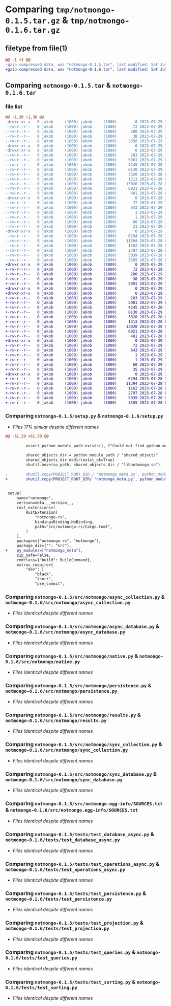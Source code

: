 # Comparing `tmp/notmongo-0.1.5.tar.gz` & `tmp/notmongo-0.1.6.tar.gz`

## filetype from file(1)

```diff
@@ -1 +1 @@
-gzip compressed data, was "notmongo-0.1.5.tar", last modified: Sat Jul 29 11:28:53 2023, max compression
+gzip compressed data, was "notmongo-0.1.6.tar", last modified: Sat Jul 29 11:53:43 2023, max compression
```

## Comparing `notmongo-0.1.5.tar` & `notmongo-0.1.6.tar`

### file list

```diff
@@ -1,30 +1,30 @@
-drwxr-xr-x   0 jakob     (1000) jakob     (1000)        0 2023-07-29 11:28:53.123728 notmongo-0.1.5/
--rw-r--r--   0 jakob     (1000) jakob     (1000)       72 2023-07-29 11:28:53.123728 notmongo-0.1.5/PKG-INFO
--rw-r--r--   0 jakob     (1000) jakob     (1000)      280 2023-07-29 11:25:53.000000 notmongo-0.1.5/pyproject.toml
--rw-r--r--   0 jakob     (1000) jakob     (1000)       38 2023-07-29 11:28:53.123728 notmongo-0.1.5/setup.cfg
--rw-r--r--   0 jakob     (1000) jakob     (1000)     2858 2023-07-29 10:46:00.000000 notmongo-0.1.5/setup.py
-drwxr-xr-x   0 jakob     (1000) jakob     (1000)        0 2023-07-29 11:28:53.120395 notmongo-0.1.5/src/
-drwxr-xr-x   0 jakob     (1000) jakob     (1000)        0 2023-07-29 11:28:53.120395 notmongo-0.1.5/src/notmongo/
--rw-r--r--   0 jakob     (1000) jakob     (1000)      203 2023-07-29 10:40:35.000000 notmongo-0.1.5/src/notmongo/__init__.py
--rw-r--r--   0 jakob     (1000) jakob     (1000)     5981 2023-07-29 06:41:16.000000 notmongo-0.1.5/src/notmongo/async_collection.py
--rw-r--r--   0 jakob     (1000) jakob     (1000)     4245 2023-07-28 13:36:39.000000 notmongo-0.1.5/src/notmongo/async_database.py
--rw-r--r--   0 jakob     (1000) jakob     (1000)     8130 2023-07-29 10:41:00.000000 notmongo-0.1.5/src/notmongo/native.py
--rw-r--r--   0 jakob     (1000) jakob     (1000)     3320 2023-07-28 08:51:57.000000 notmongo-0.1.5/src/notmongo/persistence.py
--rw-r--r--   0 jakob     (1000) jakob     (1000)     1313 2023-07-28 08:51:57.000000 notmongo-0.1.5/src/notmongo/results.py
--rw-r--r--   0 jakob     (1000) jakob     (1000)    13020 2023-07-28 08:51:57.000000 notmongo-0.1.5/src/notmongo/sync_collection.py
--rw-r--r--   0 jakob     (1000) jakob     (1000)     6921 2023-07-28 13:37:28.000000 notmongo-0.1.5/src/notmongo/sync_database.py
--rw-r--r--   0 jakob     (1000) jakob     (1000)      481 2023-07-28 07:37:57.000000 notmongo-0.1.5/src/notmongo/typedefs.py
-drwxr-xr-x   0 jakob     (1000) jakob     (1000)        0 2023-07-29 11:28:53.120395 notmongo-0.1.5/src/notmongo.egg-info/
--rw-r--r--   0 jakob     (1000) jakob     (1000)       72 2023-07-29 11:28:53.000000 notmongo-0.1.5/src/notmongo.egg-info/PKG-INFO
--rw-r--r--   0 jakob     (1000) jakob     (1000)      643 2023-07-29 11:28:53.000000 notmongo-0.1.5/src/notmongo.egg-info/SOURCES.txt
--rw-r--r--   0 jakob     (1000) jakob     (1000)        1 2023-07-29 11:28:53.000000 notmongo-0.1.5/src/notmongo.egg-info/dependency_links.txt
--rw-r--r--   0 jakob     (1000) jakob     (1000)        1 2023-07-29 10:43:44.000000 notmongo-0.1.5/src/notmongo.egg-info/not-zip-safe
--rw-r--r--   0 jakob     (1000) jakob     (1000)       60 2023-07-29 11:28:53.000000 notmongo-0.1.5/src/notmongo.egg-info/requires.txt
--rw-r--r--   0 jakob     (1000) jakob     (1000)       21 2023-07-29 11:28:53.000000 notmongo-0.1.5/src/notmongo.egg-info/top_level.txt
-drwxr-xr-x   0 jakob     (1000) jakob     (1000)        0 2023-07-29 11:28:53.123728 notmongo-0.1.5/tests/
--rw-r--r--   0 jakob     (1000) jakob     (1000)     6294 2023-07-28 13:36:15.000000 notmongo-0.1.5/tests/test_database_async.py
--rw-r--r--   0 jakob     (1000) jakob     (1000)    11394 2023-07-28 08:51:57.000000 notmongo-0.1.5/tests/test_operations_async.py
--rw-r--r--   0 jakob     (1000) jakob     (1000)     1162 2023-07-28 08:51:57.000000 notmongo-0.1.5/tests/test_persistence.py
--rw-r--r--   0 jakob     (1000) jakob     (1000)     2797 2023-07-28 08:51:57.000000 notmongo-0.1.5/tests/test_projection.py
--rw-r--r--   0 jakob     (1000) jakob     (1000)     5039 2023-07-28 08:51:57.000000 notmongo-0.1.5/tests/test_queries.py
--rw-r--r--   0 jakob     (1000) jakob     (1000)     3185 2023-07-28 08:51:57.000000 notmongo-0.1.5/tests/test_sorting.py
+drwxr-xr-x   0 jakob     (1000) jakob     (1000)        0 2023-07-29 11:53:42.995446 notmongo-0.1.6/
+-rw-r--r--   0 jakob     (1000) jakob     (1000)       72 2023-07-29 11:53:42.995446 notmongo-0.1.6/PKG-INFO
+-rw-r--r--   0 jakob     (1000) jakob     (1000)      280 2023-07-29 11:25:53.000000 notmongo-0.1.6/pyproject.toml
+-rw-r--r--   0 jakob     (1000) jakob     (1000)       38 2023-07-29 11:53:42.995446 notmongo-0.1.6/setup.cfg
+-rw-r--r--   0 jakob     (1000) jakob     (1000)     2891 2023-07-29 11:50:54.000000 notmongo-0.1.6/setup.py
+drwxr-xr-x   0 jakob     (1000) jakob     (1000)        0 2023-07-29 11:53:42.992113 notmongo-0.1.6/src/
+drwxr-xr-x   0 jakob     (1000) jakob     (1000)        0 2023-07-29 11:53:42.995446 notmongo-0.1.6/src/notmongo/
+-rw-r--r--   0 jakob     (1000) jakob     (1000)      203 2023-07-29 10:40:35.000000 notmongo-0.1.6/src/notmongo/__init__.py
+-rw-r--r--   0 jakob     (1000) jakob     (1000)     5981 2023-07-29 06:41:16.000000 notmongo-0.1.6/src/notmongo/async_collection.py
+-rw-r--r--   0 jakob     (1000) jakob     (1000)     4245 2023-07-28 13:36:39.000000 notmongo-0.1.6/src/notmongo/async_database.py
+-rw-r--r--   0 jakob     (1000) jakob     (1000)     8130 2023-07-29 10:41:00.000000 notmongo-0.1.6/src/notmongo/native.py
+-rw-r--r--   0 jakob     (1000) jakob     (1000)     3320 2023-07-28 08:51:57.000000 notmongo-0.1.6/src/notmongo/persistence.py
+-rw-r--r--   0 jakob     (1000) jakob     (1000)     1313 2023-07-28 08:51:57.000000 notmongo-0.1.6/src/notmongo/results.py
+-rw-r--r--   0 jakob     (1000) jakob     (1000)    13020 2023-07-28 08:51:57.000000 notmongo-0.1.6/src/notmongo/sync_collection.py
+-rw-r--r--   0 jakob     (1000) jakob     (1000)     6921 2023-07-28 13:37:28.000000 notmongo-0.1.6/src/notmongo/sync_database.py
+-rw-r--r--   0 jakob     (1000) jakob     (1000)      481 2023-07-28 07:37:57.000000 notmongo-0.1.6/src/notmongo/typedefs.py
+drwxr-xr-x   0 jakob     (1000) jakob     (1000)        0 2023-07-29 11:53:42.995446 notmongo-0.1.6/src/notmongo.egg-info/
+-rw-r--r--   0 jakob     (1000) jakob     (1000)       72 2023-07-29 11:53:42.000000 notmongo-0.1.6/src/notmongo.egg-info/PKG-INFO
+-rw-r--r--   0 jakob     (1000) jakob     (1000)      643 2023-07-29 11:53:42.000000 notmongo-0.1.6/src/notmongo.egg-info/SOURCES.txt
+-rw-r--r--   0 jakob     (1000) jakob     (1000)        1 2023-07-29 11:53:42.000000 notmongo-0.1.6/src/notmongo.egg-info/dependency_links.txt
+-rw-r--r--   0 jakob     (1000) jakob     (1000)        1 2023-07-29 10:43:44.000000 notmongo-0.1.6/src/notmongo.egg-info/not-zip-safe
+-rw-r--r--   0 jakob     (1000) jakob     (1000)       60 2023-07-29 11:53:42.000000 notmongo-0.1.6/src/notmongo.egg-info/requires.txt
+-rw-r--r--   0 jakob     (1000) jakob     (1000)       35 2023-07-29 11:53:42.000000 notmongo-0.1.6/src/notmongo.egg-info/top_level.txt
+drwxr-xr-x   0 jakob     (1000) jakob     (1000)        0 2023-07-29 11:53:42.995446 notmongo-0.1.6/tests/
+-rw-r--r--   0 jakob     (1000) jakob     (1000)     6294 2023-07-28 13:36:15.000000 notmongo-0.1.6/tests/test_database_async.py
+-rw-r--r--   0 jakob     (1000) jakob     (1000)    11394 2023-07-28 08:51:57.000000 notmongo-0.1.6/tests/test_operations_async.py
+-rw-r--r--   0 jakob     (1000) jakob     (1000)     1162 2023-07-28 08:51:57.000000 notmongo-0.1.6/tests/test_persistence.py
+-rw-r--r--   0 jakob     (1000) jakob     (1000)     2797 2023-07-28 08:51:57.000000 notmongo-0.1.6/tests/test_projection.py
+-rw-r--r--   0 jakob     (1000) jakob     (1000)     5039 2023-07-28 08:51:57.000000 notmongo-0.1.6/tests/test_queries.py
+-rw-r--r--   0 jakob     (1000) jakob     (1000)     3185 2023-07-28 08:51:57.000000 notmongo-0.1.6/tests/test_sorting.py
```

### Comparing `notmongo-0.1.5/setup.py` & `notmongo-0.1.6/setup.py`

 * *Files 17% similar despite different names*

```diff
@@ -61,29 +61,30 @@
 
         assert python_module_path.exists(), f"Could not find python module at {python_module_path}"
 
         shared_objects_dir = python_module_path / "shared_objects"
         shared_objects_dir.mkdir(exist_ok=True)
         shutil.move(so_path, shared_objects_dir / "libnotmongo.so")
 
-        shutil.copy(PROJECT_ROOT_DIR / 'notmongo_meta.py', python_module_path / 'meta.py')
+        shutil.copy(PROJECT_ROOT_DIR/ 'notmongo_meta.py', python_module_path / 'meta.py')
 
 
 setup(
     name="notmongo",
     version=meta.__version__,
     rust_extensions=[
         RustExtension(
             "notmongo-rs",
             binding=Binding.NoBinding,
             path="src/notmongo-rs/Cargo.toml",
         )
     ],
     packages=["notmongo-rs", "notmongo"],
     package_dir={"": "src"},
+    py_modules=["notmongo_meta"],
     zip_safe=False,
     cmdclass={"build": BuildCommand},
     extras_require={
         "dev": [
             "black",
             "isort",
             "pre_commit",
```

### Comparing `notmongo-0.1.5/src/notmongo/async_collection.py` & `notmongo-0.1.6/src/notmongo/async_collection.py`

 * *Files identical despite different names*

### Comparing `notmongo-0.1.5/src/notmongo/async_database.py` & `notmongo-0.1.6/src/notmongo/async_database.py`

 * *Files identical despite different names*

### Comparing `notmongo-0.1.5/src/notmongo/native.py` & `notmongo-0.1.6/src/notmongo/native.py`

 * *Files identical despite different names*

### Comparing `notmongo-0.1.5/src/notmongo/persistence.py` & `notmongo-0.1.6/src/notmongo/persistence.py`

 * *Files identical despite different names*

### Comparing `notmongo-0.1.5/src/notmongo/results.py` & `notmongo-0.1.6/src/notmongo/results.py`

 * *Files identical despite different names*

### Comparing `notmongo-0.1.5/src/notmongo/sync_collection.py` & `notmongo-0.1.6/src/notmongo/sync_collection.py`

 * *Files identical despite different names*

### Comparing `notmongo-0.1.5/src/notmongo/sync_database.py` & `notmongo-0.1.6/src/notmongo/sync_database.py`

 * *Files identical despite different names*

### Comparing `notmongo-0.1.5/src/notmongo.egg-info/SOURCES.txt` & `notmongo-0.1.6/src/notmongo.egg-info/SOURCES.txt`

 * *Files identical despite different names*

### Comparing `notmongo-0.1.5/tests/test_database_async.py` & `notmongo-0.1.6/tests/test_database_async.py`

 * *Files identical despite different names*

### Comparing `notmongo-0.1.5/tests/test_operations_async.py` & `notmongo-0.1.6/tests/test_operations_async.py`

 * *Files identical despite different names*

### Comparing `notmongo-0.1.5/tests/test_persistence.py` & `notmongo-0.1.6/tests/test_persistence.py`

 * *Files identical despite different names*

### Comparing `notmongo-0.1.5/tests/test_projection.py` & `notmongo-0.1.6/tests/test_projection.py`

 * *Files identical despite different names*

### Comparing `notmongo-0.1.5/tests/test_queries.py` & `notmongo-0.1.6/tests/test_queries.py`

 * *Files identical despite different names*

### Comparing `notmongo-0.1.5/tests/test_sorting.py` & `notmongo-0.1.6/tests/test_sorting.py`

 * *Files identical despite different names*


